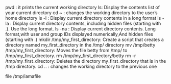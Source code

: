pwd : it prints the current working directory
ls: Display the contents list of your current directory
cd ~ : changes the working directory to the user’s home directory
ls -l : Display current directory contents in a long format
ls -la : Display current directory contents, including hidden files (starting with .). Use the long format.
ls -na : Display current directory contents. Long format,with user and group IDs displayed numerically,And hidden files (starting with .)
mkdir /tmp/my_first_directory: Create a script that creates a directory named my_first_directory in the /tmp/ directory
mv /tmp/betty /tmp/my_first_directory: Moves the file betty from /tmp/ to /tmp/my_first_directory.
rm /tmp/my_first_directory/betty
rm -r /tmp/my_first_directory: Deletes the directory my_first_directory that is in the /tmp directory.
cd .. : changes the working directory to the previous one

file /tmp/iamafile
